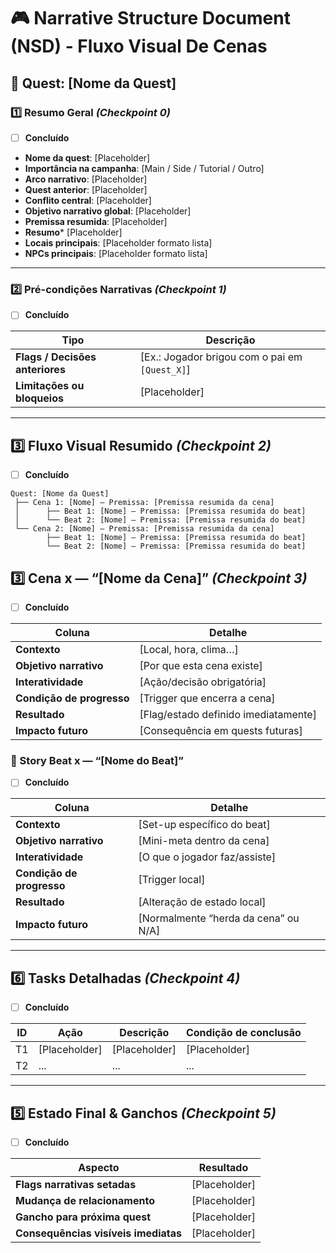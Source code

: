 # 🎮 Narrative Structure Document (NSD) - Fluxo Visual De Cenas

## 📄 Quest: [Nome da Quest]

### 1️⃣ Resumo Geral *(Checkpoint 0)*

- [ ] **Concluído**
- **Nome da quest**: [Placeholder]
- **Importância na campanha**: [Main / Side / Tutorial / Outro]
- **Arco narrativo**: [Placeholder]
- **Quest anterior**: [Placeholder]
- **Conflito central**: [Placeholder]
- **Objetivo narrativo global**: [Placeholder]  
- **Premissa resumida**: [Placeholder]  
- **Resumo*** [Placeholder]
- **Locais principais**: [Placeholder formato lista]
- **NPCs principais**: [Placeholder formato lista]

---

### 2️⃣ Pré-condições Narrativas *(Checkpoint 1)*

- [ ] **Concluído**

| Tipo | Descrição |
|------|-----------|
| **Flags / Decisões anteriores** | [Ex.: Jogador brigou com o pai em `[Quest_X]`] |
| **Limitações ou bloqueios** | [Placeholder] |

---

## 3️⃣ Fluxo Visual Resumido *(Checkpoint 2)*

- [ ] **Concluído**

```plaintext
Quest: [Nome da Quest]
 ├── Cena 1: [Nome] — Premissa: [Premissa resumida da cena]
 │      ├── Beat 1: [Nome] — Premissa: [Premissa resumida do beat]
 │      └── Beat 2: [Nome] — Premissa: [Premissa resumida do beat]
 └── Cena 2: [Nome] — Premissa: [Premissa resumida da cena]
        ├── Beat 1: [Nome] — Premissa: [Premissa resumida do beat]
        └── Beat 2: [Nome] — Premissa: [Premissa resumida do beat]

```

## 3️⃣ Cena x — “[Nome da Cena]” *(Checkpoint 3)*

- [ ] **Concluído**

| Coluna                    | Detalhe                             |
|---------------------------|-------------------------------------|
| **Contexto**              | [Local, hora, clima…]               |
| **Objetivo narrativo**    | [Por que esta cena existe]          |
| **Interatividade**        | [Ação/decisão obrigatória]          |
| **Condição de progresso** | [Trigger que encerra a cena]        |
| **Resultado**             | [Flag/estado definido imediatamente]|
| **Impacto futuro**        | [Consequência em quests futuras]    |

### 🔹 Story Beat x — “[Nome do Beat]”

- [ ] **Concluído**

| Coluna                    | Detalhe                             |
|---------------------------|-------------------------------------|
| **Contexto**              | [Set-up específico do beat]         |
| **Objetivo narrativo**    | [Mini-meta dentro da cena]          |
| **Interatividade**        | [O que o jogador faz/assiste]       |
| **Condição de progresso** | [Trigger local]                     |
| **Resultado**             | [Alteração de estado local]         |
| **Impacto futuro**        | [Normalmente “herda da cena” ou N/A]|

---

## 6️⃣ Tasks Detalhadas *(Checkpoint 4)*

- [ ] **Concluído**

| ID | Ação | Descrição | Condição de conclusão |
|----|------|-----------|-----------------------|
| T1 | [Placeholder] | [Placeholder] | [Placeholder] |
| T2 | ... | ... | ... |

---

## 5️⃣ Estado Final & Ganchos *(Checkpoint 5)*

- [ ] **Concluído**

| Aspecto | Resultado |
|---------|-----------|
| **Flags narrativas setadas** | [Placeholder] |
| **Mudança de relacionamento** | [Placeholder] |
| **Gancho para próxima quest** | [Placeholder] |
| **Consequências visíveis imediatas** | [Placeholder] |
